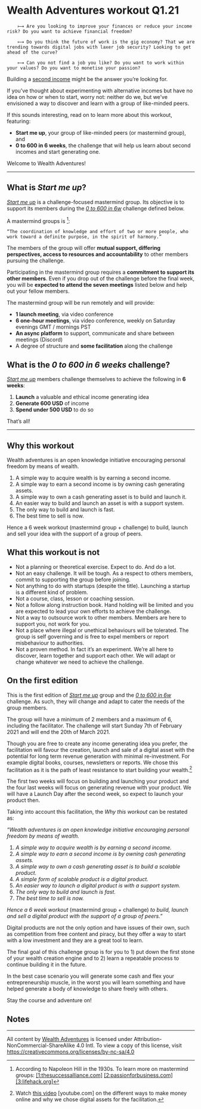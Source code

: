 # **Wealth Adventures** workout Q1.21

        ⟼ Are you looking to improve your finances or reduce your income risk? Do you want to achieve financial freedom?

        ⟼ Do you think the future of work is the gig economy? That we are trending towards digital jobs with laxer job security? Looking to get ahead of the curve?

        ⟼ Can you not find a job you like? Do you want to work within your values? Do you want to monetise your passion?

Building a <span style="text-decoration:underline;">second income</span> might be the answer you’re looking for.

If you’ve thought about experimenting with alternative incomes but have no idea on how or when to start, worry not: neither do we, but we’ve envisioned a way to discover and learn with a group of like-minded peers.

If this sounds interesting, read on to learn more about this workout, featuring:

* **Start me up**, your group of like-minded peers (or mastermind group), and
* **0 to 600 in 6 weeks**, the challenge that will help us learn about second incomes and start generating one.

Welcome to Wealth Adventures!

---

## What is **_Start me up_**?

_<span style="text-decoration:underline;">Start me up</span>_ is a challenge-focused mastermind group. Its objective is to support its members during the _<span style="text-decoration:underline;">0 to 600 in 6w</span>_ challenge defined below.

A mastermind groups is [^1]:

    “The coordination of knowledge and effort of two or more people, who work toward a definite purpose, in the spirit of harmony.”

The members of the group will offer **mutual support, differing perspectives, access to resources and accountability** to other members pursuing the challenge.

Participating in the mastermind group requires a **commitment to support its other members**. Even if you drop out of the challenge before the final week, you will be **expected to attend the seven meetings** listed below and help out your fellow members.

The mastermind group will be run remotely and will provide:

* **1 launch meeting**, via video conference
* **6 one-hour meetings**, via video conference, weekly on Saturday evenings GMT / mornings PST
* **An async platform** to support, communicate and share between meetings (Discord)
* A degree of structure and **some facilitation** along the challenge

## What is the **_0 to 600 in 6 weeks_** challenge?

_<span style="text-decoration:underline;">Start me up</span>_ members challenge themselves to achieve the following in **6 weeks**:

1. **Launch** a valuable and ethical income generating idea
2. **Generate 600 USD** of income
3. **Spend under 500 USD** to do so

That’s all!

---

## Why this workout

Wealth adventures is an open knowledge initiative encouraging personal freedom by means of wealth.

1. A simple way to acquire wealth is by earning a second income.
2. A simple way to earn a second income is by owning cash generating assets.
3. A simple way to own a cash generating asset is to build and launch it.
4. An easier way to build and launch an asset is with a support system.
5. The only way to build and launch is fast.
6. The best time to sell is now.

Hence a 6 week workout (mastermind group + challenge) to build, launch and sell your idea with the support of a group of peers.

## What this workout is not

* Not a planning or theoretical exercise. Expect to do. And do a lot.
* Not an easy challenge. It will be tough. As a respect to others members, commit to supporting the group before joining.
* Not anything to do with startups (despite the title). Launching a startup is a different kind of problem.
* Not a course, class, lesson or coaching session.
* Not a follow along instruction book. Hand holding will be limited and you are expected to lead your own efforts to achieve the challenge.
* Not a way to outsource work to other members. Members are here to support you, not work for you.
* Not a place where illegal or unethical behaviours will be tolerated. The group is self governing and is free to expel members or report misbehaviour to authorities.
* Not a proven method. In fact it’s an experiment. We’re all here to discover, learn together and support each other. We will adapt or change whatever we need to achieve the challenge.

## On the first edition

This is the first edition of _<span style="text-decoration:underline;">Start me up</span>_ group and the _<span style="text-decoration:underline;">0 to 600 in 6w</span>_ challenge. As such, they will change and adapt to cater the needs of the group members.

The group will have a minimum of 2 members and a maximum of 6, including the facilitator. The challenge will start Sunday 7th of February 2021 and will end the 20th of March 2021.

Though you are free to create any income generating idea you prefer, the facilitation will favour the creation, launch and sale of a digital asset with the potential for long term revenue generation with minimal re-investment. For example digital books, courses, newsletters or reports. We chose this facilitation as it is the path of least resistance to start building your wealth.[^2]

The first two weeks will focus on building and launching your product and the four last weeks will focus on generating revenue with your product. We will have a Launch Day after the second week, so expect to launch your product then.

Taking into account this facilitation, the _Why this workout_ can be restated as:

_“Wealth adventures is an open knowledge initiative encouraging personal freedom by means of wealth._

1. _A simple way to acquire wealth is by earning a second income._
2. _A simple way to earn a second income is by owning cash generating assets._
3. _A simple way to own a cash generating asset is to build a scalable product._
4. _A simple form of scalable product is a digital product._
5. _An easier way to launch a digital product is with a support system._
6. _The only way to build and launch is fast._
7. _The best time to sell is now._

_Hence a 6 week workout_ (mastermind group + challenge) _to build, launch and sell a digital product with the support of a group of peers.”_

Digital products are not the only option and have issues of their own, such as competition from free content and piracy, but they offer a way to start with a low investment and they are a great tool to learn.

The final goal of this challenge group is for you to 1) put down the first stone of your wealth creation engine and to 2) learn a repeatable process to continue building it in the future.

In the best case scenario you will generate some cash and flex your entrepreneurship muscle, in the worst you will learn something and have helped generate a body of knowledge to share freely with others.

Stay the course and adventure on!

 ## Notes

[^1]:
     According to Napoleon Hill in the 1930s. To learn more on mastermind groups: [[1:thesuccessalliance.com]](https://www.thesuccessalliance.com/what-is-a-mastermind-group/) [[2:passionforbusiness.com]](https://www.passionforbusiness.com/articles/mastermind-group.htm) [[3:lifehack.org]](https://www.lifehack.org/articles/featured/how-to-start-and-run-a-mastermind-group.html)

[^2]:
      Watch [this video](https://www.youtube.com/watch?v=TH0nNn6SmXw) [youtube.com] on the different ways to make money online and why we chose digital assets for the facilitation.

---

All content by [Wealth Adventures](wealthadventures.org) is licensed under Attribution-NonCommercial-ShareAlike 4.0 Intl. To view a copy of this license, visit https://creativecommons.org/licenses/by-nc-sa/4.0
